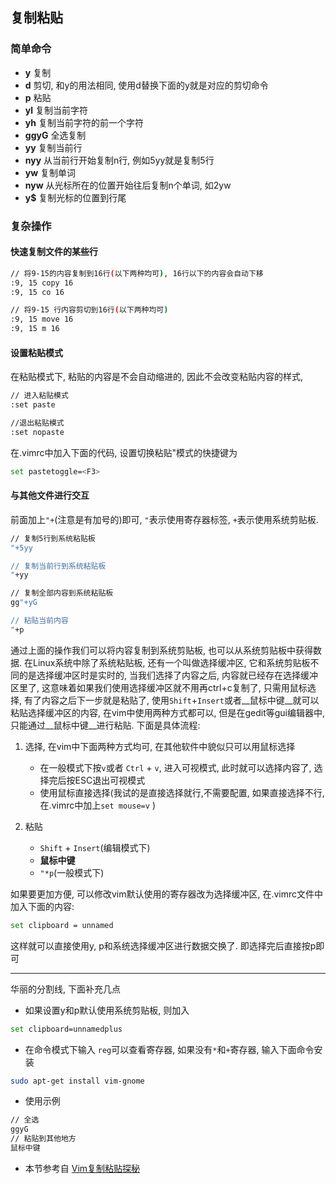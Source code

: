 ## 复制粘贴
### 简单命令
* __y__ 复制
* __d__ 剪切, 和y的用法相同, 使用d替换下面的y就是对应的剪切命令
* __p__ 粘贴
* __yl__  复制当前字符
* __yh__  复制当前字符的前一个字符
* __ggyG__ 全选复制
* __yy__  复制当前行
* __nyy__ 从当前行开始复制n行, 例如5yy就是复制5行
* __yw__ 复制单词
* __nyw__ 从光标所在的位置开始往后复制n个单词, 如2yw
* __y$__ 复制光标的位置到行尾

### 复杂操作
#### 快速复制文件的某些行
```bash
// 将9-15的内容复制到16行(以下两种均可), 16行以下的内容会自动下移
:9, 15 copy 16
:9, 15 co 16

// 将9-15 行内容剪切到16行(以下两种均可)
:9, 15 move 16
:9, 15 m 16
```

#### 设置粘贴模式
在粘贴模式下, 粘贴的内容是不会自动缩进的, 因此不会改变粘贴内容的样式,
```bash
// 进入粘贴模式
:set paste

//退出粘贴模式
:set nopaste
```
在.vimrc中加入下面的代码, 设置切换粘贴"模式的快捷键为<F3>
```bash
set pastetoggle=<F3>
```

#### 与其他文件进行交互

前面加上`"+`(注意是有加号的)即可, `"`表示使用寄存器标签, `+`表示使用系统剪贴板.
```bash
// 复制5行到系统粘贴板
"+5yy

// 复制当前行到系统粘贴板
"+yy

// 复制全部内容到系统粘贴板
gg"+yG

// 粘贴当前内容
"+p
```
通过上面的操作我们可以将内容复制到系统剪贴板, 也可以从系统剪贴板中获得数据.
在Linux系统中除了系统粘贴板, 还有一个叫做选择缓冲区, 它和系统剪贴板不同的是选择缓冲区时是实时的,
当我们选择了内容之后, 内容就已经存在选择缓冲区里了, 这意味着如果我们使用选择缓冲区就不用再ctrl+c复制了,
只需用鼠标选择, 有了内容之后下一步就是粘贴了, 使用`Shift`+`Insert`或者__鼠标中键__就可以粘贴选择缓冲区的内容,
在vim中使用两种方式都可以, 但是在gedit等gui编辑器中, 只能通过__鼠标中键__进行粘贴.
下面是具体流程:


1. 选择, 在vim中下面两种方式均可, 在其他软件中貌似只可以用鼠标选择
	* 在一般模式下按`v`或者 `Ctrl` + `v`, 进入可视模式, 此时就可以选择内容了, 选择完后按ESC退出可视模式
	* 使用鼠标直接选择(我试的是直接选择就行,不需要配置, 如果直接选择不行, 在.vimrc中加上`set mouse=v` )

2. 粘贴
	* `Shift` + `Insert`(编辑模式下)
	* __鼠标中键__
	* `"*p`(一般模式下)

如果要更加方便, 可以修改vim默认使用的寄存器改为选择缓冲区, 在.vimrc文件中加入下面的内容:
```bash
set clipboard = unnamed
```
这样就可以直接使用y, p和系统选择缓冲区进行数据交换了.
即选择完后直接按p即可

---

华丽的分割线, 下面补充几点
*  如果设置y和p默认使用系统剪贴板, 则加入
```bash
set clipboard=unnamedplus
```
* 在命令模式下输入 `reg`可以查看寄存器, 如果没有`*`和`+`寄存器, 输入下面命令安装
```bash
sudo apt-get install vim-gnome
```
* 使用示例
```bash
// 全选
ggyG
// 粘贴到其他地方
鼠标中键
```
* 本节参考自 [Vim复制粘贴探秘](http://www.worldhello.net/2010/12/08/2190.html)


